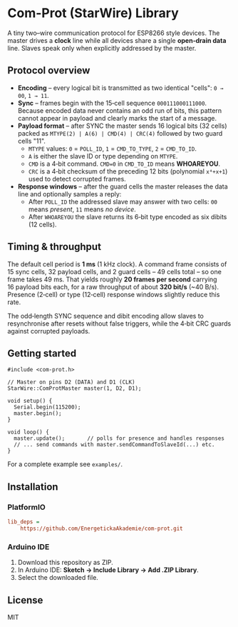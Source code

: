 # Com-Prot (StarWire) Library

A tiny two–wire communication protocol for ESP8266 style devices.  The master
drives a **clock** line while all devices share a single **open‑drain data**
line.  Slaves speak only when explicitly addressed by the master.

## Protocol overview

* **Encoding** – every logical bit is transmitted as two identical
  "cells": `0 → 00`, `1 → 11`.
* **Sync** – frames begin with the 15‑cell sequence
  `000111000111000`.  Because encoded data never contains an odd run of
  bits, this pattern cannot appear in payload and clearly marks the start of a
  message.
* **Payload format** – after SYNC the master sends 16 logical bits
  (32 cells) packed as `MTYPE(2) | A(6) | CMD(4) | CRC(4)` followed by two guard
  cells "11".
  * `MTYPE` values: `0` = `POLL_ID`, `1` = `CMD_TO_TYPE`, `2` = `CMD_TO_ID`.
  * `A` is either the slave ID or type depending on `MTYPE`.
  * `CMD` is a 4‑bit command.  `CMD=0` in `CMD_TO_ID` means **WHOAREYOU**.
  * `CRC` is a 4‑bit checksum of the preceding 12 bits (polynomial `x⁴+x+1`)
    used to detect corrupted frames.
* **Response windows** – after the guard cells the master releases the data
  line and optionally samples a reply:
  * After `POLL_ID` the addressed slave may answer with two cells: `00`
    means *present*, `11` means *no device*.
  * After `WHOAREYOU` the slave returns its 6‑bit type encoded as six dibits
    (12 cells).

## Timing & throughput

The default cell period is **1 ms** (1 kHz clock).  A command frame consists of
15 sync cells, 32 payload cells, and 2 guard cells – 49 cells total – so one
frame takes 49 ms.  That yields roughly **20 frames per second** carrying
16 payload bits each, for a raw throughput of about **320 bit/s** (~40 B/s).
Presence (2‑cell) or type (12‑cell) response windows slightly reduce this rate.

The odd‑length SYNC sequence and dibit encoding allow slaves to resynchronise
after resets without false triggers, while the 4‑bit CRC guards against
corrupted payloads.

## Getting started

```
#include <com-prot.h>

// Master on pins D2 (DATA) and D1 (CLK)
StarWire::ComProtMaster master(1, D2, D1);

void setup() {
  Serial.begin(115200);
  master.begin();
}

void loop() {
  master.update();       // polls for presence and handles responses
  // ... send commands with master.sendCommandToSlaveId(...) etc.
}
```

For a complete example see `examples/`.

## Installation

### PlatformIO

```ini
lib_deps =
    https://github.com/EnergetickaAkademie/com-prot.git
```

### Arduino IDE

1. Download this repository as ZIP.
2. In Arduino IDE: **Sketch → Include Library → Add .ZIP Library**.
3. Select the downloaded file.

## License

MIT


